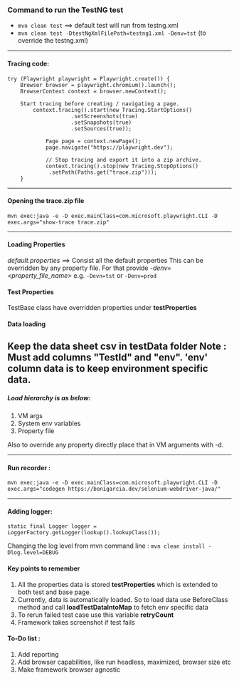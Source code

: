 ### Command to run the TestNG test
* ````mvn clean test```` ==> default test will run from testng.xml
* ````mvn clean test -DtestNgXmlFilePath=testng1.xml -Denv=tst```` (to override the testng.xml) 

----------------

#### Tracing code:

```
try (Playwright playwright = Playwright.create()) {
    Browser browser = playwright.chromium().launch();
    BrowserContext context = browser.newContext();

    Start tracing before creating / navigating a page.
        context.tracing().start(new Tracing.StartOptions()
                    .setScreenshots(true)
                    .setSnapshots(true)
                    .setSources(true));

            Page page = context.newPage();
            page.navigate("https://playwright.dev");

			// Stop tracing and export it into a zip archive.
            context.tracing().stop(new Tracing.StopOptions()
             .setPath(Paths.get("trace.zip")));
    }
```

----
#### Opening the trace.zip file

````
mvn exec:java -e -D exec.mainClass=com.microsoft.playwright.CLI -D exec.args="show-trace trace.zip"
````
----
#### Loading Properties

*default.properties* ==> Consist all the default properties
This can be overridden by any property file. 
For that provide _-denv=<property_file_name>_
e.g. ```-Devn=tst``` or ```-Denv=prod```

#### Test Properties
TestBase class have overridden properties under **testProperties**

#### Data loading
Keep the data sheet csv in testData folder
Note : Must add columns "TestId" and "env". 'env' column data is to keep environment specific data.
----

##### Load hierarchy is as below:
1. VM args
2. System env variables
3. Property file

Also to override any property directly place that in VM arguments with -d.

-------
#### Run recorder : 

````mvn exec:java -e -D exec.mainClass=com.microsoft.playwright.CLI -D exec.args="codegen https://bonigarcia.dev/selenium-webdriver-java/"````

-----

#### Adding logger:

````static final Logger logger = LoggerFactory.getLogger(lookup().lookupClass());````

Changing the log level from mvn command line :
````mvn clean install -Dlog.level=DEBUG````

#### Key points to remember
1. All the properties data is stored **testProperties** which is extended to both test and base page.
2. Currently, data is automatically loaded. So to load data use BeforeClass method and call **loadTestDataIntoMap** to fetch env specific data
3. To rerun failed test case use this variable **retryCount**
4. Framework takes screenshot if test fails

#### To-Do list :
1. Add reporting 
2. Add browser capabilities, like run headless, maximized, browser size etc
3. Make framework browser agnostic